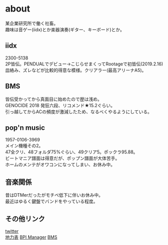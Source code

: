 # about
某企業研究所で働く社畜。  
趣味は音ゲー(iidx)とか楽器演奏(ギター、キーボード)とか。

## iidx
2300-5138  
2P皆伝。PENDUALでデビュー→こじらせまくってRootageで初皆伝(2019.2.16)  
皿絡み、ズレなどが比較的得意な模様。クリアラー(最高アリーナA5)。  

## BMS
皆伝受かってから真面目に始めたので歴は浅め。  
GENOCIDE 2018 発狂六段、リコメンド★15.2ぐらい。  
引っ越してからACの頻度が激減したため、なるべくやるようにしている。

## pop'n music
1957-0106-3969  
メイン機種その2。  
47全クリ、48フォルダ75%ぐらい、49クリア5。ポックラ95.88。  
ビートマニア譜面は得意だが、ポップン譜面が大体苦手。  
ホームのメンテがオワコンになってしまい、お休み中。

## 音楽関係
昔はDTMerだったがモチベ低下に伴いお休み中。  
最近はゆるく鍵盤でバンドをやっている程度。  

## その他リンク
[twitter](https://twitter.com/cold_planet_)  
[地力表](https://sp12.iidx.app/sheets/2300-5138/hard)
[BPI Manager](https://bpi.poyashi.me/u/KATA)
[BMS](http://lnt.softether.net/cgi-bin/beatoraja/view.php?id=325)
